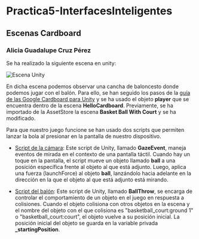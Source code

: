 # Practica5-InterfacesInteligentes
## Escenas Cardboard
### Alicia Guadalupe Cruz Pérez

Se ha realizado la siguiente escena en unity:

![Escena Unity](/gif/cardBoard_basket.gif)

En dicha escena podemos observar una cancha de baloncesto donde podemos jugar con el balón. Para ello, se han seguido los pasos de la [guía de las Google Cardboard para Unity](https://developers.google.com/cardboard/develop/unity/quickstart?hl=es-419) y se ha usado el objeto **player** que se encuentra dentro de la escena **HelloCardboard**. Previamente, se ha importado de la AssetStore la escena **Basket Ball With Court** y se ha modificado.

Para que nuestro juego funcione se han usado dos scripts que permiten lanzar la bola al presionar en la pantalla de nuestro dispositivo.

- [Script de la cámara](/scripts/camera.cs):
Este script de Unity, llamado **GazeEvent**, maneja eventos de mirada en el contexto de una pantalla táctil. Cuando hay un toque en la pantalla, el script mueve un objeto llamado **ball** a una posición específica frente al objeto al que está adjunto. Luego, aplica una fuerza (launchForce) al objeto **ball**, lanzándolo hacia adelante en la dirección en la que el objeto al que está adjunto está mirando.

- [Script del balón](/scripts/ball.cs):
Este script de Unity, llamado **BallThrow**, se encarga de controlar el comportamiento de un objeto en el juego en respuesta a colisiones. Cuando el objeto colisiona con otros objetos en la escena y el nombre del objeto con el que colisiona es "basketball_court:ground 1" o "basketball_court:court", el objeto vuelve a su posición inicial. La posición inicial del objeto se guarda en la variable privada **_startingPosition**.
